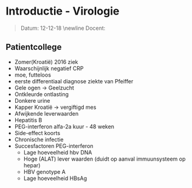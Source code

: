 # Introductie - Virologie
 > Datum: 12-12-18 \newline
 > Docent: 

## Patientcollege

- Zomer(Kroatië) 2016 ziek
- Waarschijnlijk negatief CRP
- moe, futteloos
- eerste differentiaal diagnose ziekte van Pfeiffer
- Gele ogen -> Geelzucht
- Ontkleurde ontlasting
- Donkere urine
- Kapper Kroatië -> vergiftigd mes
- Afwijkende leverwaarden
- Hepatitis B
- PEG-interferon alfa-2a kuur - 48 weken
- Side-effect koorts
- Chronische infectie
- Succesfactoren PEG-interferon
	* Lage hoeveelheid hbv DNA
	* Hoge (ALAT) lever waarden (duidt op aanval immuunsysteem op hepar)
	* HBV genotype A
	* Lage hoeveelheid HBsAg

